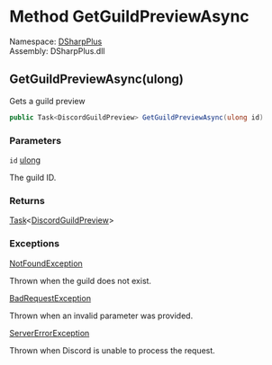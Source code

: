 # Method GetGuildPreviewAsync

Namespace: [DSharpPlus](DSharpPlus.md)  
Assembly: DSharpPlus.dll

## <a id="DSharpPlus_DiscordClient_GetGuildPreviewAsync_System_UInt64_"></a>GetGuildPreviewAsync\(ulong\)

Gets a guild preview

```csharp
public Task<DiscordGuildPreview> GetGuildPreviewAsync(ulong id)
```

### Parameters

`id` [ulong](https://learn.microsoft.com/dotnet/api/system.uint64)

The guild ID.

### Returns

[Task](https://learn.microsoft.com/dotnet/api/system.threading.tasks.task\-1)<[DiscordGuildPreview](DSharpPlus.Entities.DiscordGuildPreview.md)\>

### Exceptions

[NotFoundException](DSharpPlus.Exceptions.NotFoundException.md)

Thrown when the guild does not exist.

[BadRequestException](DSharpPlus.Exceptions.BadRequestException.md)

Thrown when an invalid parameter was provided.

[ServerErrorException](DSharpPlus.Exceptions.ServerErrorException.md)

Thrown when Discord is unable to process the request.

